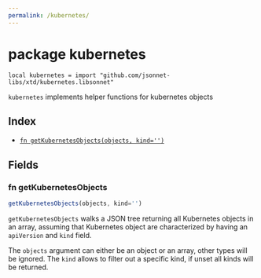 ```yaml
---
permalink: /kubernetes/
---
```


# package kubernetes

```jsonnet
local kubernetes = import "github.com/jsonnet-libs/xtd/kubernetes.libsonnet"
```

`kubernetes` implements helper functions for kubernetes objects

## Index

* [`fn getKubernetesObjects(objects, kind='')`](#fn-getkubernetesobjects)

## Fields

### fn getKubernetesObjects

```ts
getKubernetesObjects(objects, kind='')
```

`getKubernetesObjects` walks a JSON tree returning all Kubernetes
objects in an array, assuming that Kubernetes object are characterized by
having an `apiVersion` and `kind` field.

The `objects` argument can either be an object or an array, other types will be
ignored. The `kind` allows to filter out a specific kind, if unset all kinds will
be returned.
